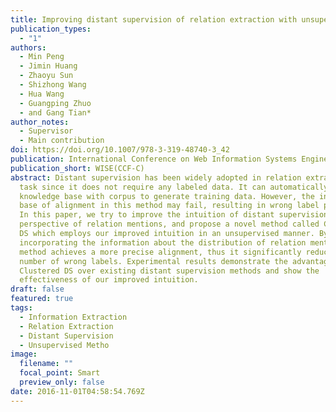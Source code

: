 ```yaml
---
title: Improving distant supervision of relation extraction with unsupervised methods
publication_types:
  - "1"
authors:
  - Min Peng
  - Jimin Huang
  - Zhaoyu Sun
  - Shizhong Wang
  - Hua Wang
  - Guangping Zhuo
  - and Gang Tian*
author_notes:
  - Supervisor
  - Main contribution
doi: https://doi.org/10.1007/978-3-319-48740-3_42
publication: International Conference on Web Information Systems Engineering
publication_short: WISE(CCF-C)
abstract: Distant supervision has been widely adopted in relation extraction
  task since it does not require any labeled data. It can automatically align
  knowledge base with corpus to generate training data. However, the intuition
  base of alignment in this method may fail, resulting in wrong label problem.
  In this paper, we try to improve the intuition of distant supervision from the
  perspective of relation mentions, and propose a novel method called Clustered
  DS which employs our improved intuition in an unsupervised manner. By
  incorporating the information about the distribution of relation mentions, our
  method achieves a more precise alignment, thus it significantly reduces the
  number of wrong labels. Experimental results demonstrate the advantage of
  Clustered DS over existing distant supervision methods and show the
  effectiveness of our improved intuition.
draft: false
featured: true
tags:
  - Information Extraction
  - Relation Extraction
  - Distant Supervision
  - Unsupervised Metho
image:
  filename: ""
  focal_point: Smart
  preview_only: false
date: 2016-11-01T04:58:54.769Z
---
```

